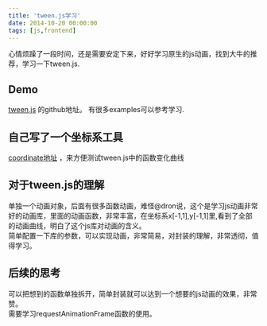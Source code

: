 ```yaml
---
title: 'tween.js学习'
date: 2014-10-20 00:00:00
tags: [js,frontend]
---
```


心情烦躁了一段时间，还是需要安定下来，好好学习原生的js动画，找到大牛的推荐，学习一下tween.js.

## Demo
[tween.js](https://github.com/sole/tween.js) 的github地址。
有很多examples可以参考学习.

## 自己写了一个坐标系工具
[coordinate地址](http://farman.sinaapp.com/static/coordinate/index.html) ，来方便测试tween.js中的函数变化曲线

## 对于tween.js的理解
单独一个动画对象，后面有很多函数动画，难怪@dron说，这个是学习js动画非常好的动画库，里面的动画函数，非常丰富，在坐标系x[-1,1],y[-1,1]里,看到了全部的动画曲线，明白了这个js库对动画的含义。  
简单配置一下库的参数，可以实现动画，非常简易，对封装的理解，非常透彻，值得学习。

## 后续的思考
可以把想到的函数单独拆开，简单封装就可以达到一个想要的js动画的效果，非常赞。  
需要学习requestAnimationFrame函数的使用。
